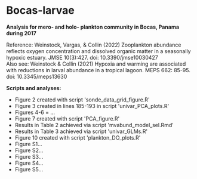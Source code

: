 # Bocas-larvae

**Analysis for mero- and holo- plankton community in Bocas, Panama during 2017**

Reference: Weinstock, Vargas, & Collin (2022) Zooplankton abundance reflects oxygen concentration and dissolved organic matter in a seasonally hypoxic estuary. JMSE 10(3):427. doi: 10.3390/jmse10030427  
Also see: Weinstock & Collin (2021) Hypoxia and warming are associated with reductions in larval abundance in a tropical lagoon. MEPS 662: 85-95. doi: 10.3345/meps13630  

**Scripts and analyses:**
 * Figure 2 created with script 'sonde_data_grid_figure.R'
 * Figure 3 created in lines 185-193 in script 'univar_PCA_plots.R'
 * Figures 4-6 = ...
 * Figure 7 created with script 'PCA_figure.R'
 * Results in Table 2 achieved via script 'mvabund_model_sel.Rmd'
 * Results in Table 3 achieved via script 'univar_GLMs.R'
 * Figure 10 created with script 'plankton_DO_plots.R'
 * Figure S1...
 * Figure S2...
 * Figure S3...
 * Figure S4...
 * Figure S5...

